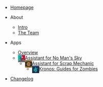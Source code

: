 - [Homepage](/)

- About

  - [Intro](about-intro.md)
  - [The Team](about-team.md)

- Apps

  - [Overview](apps-overview.md)
  - [<img align="left" alt="nmsassistant.com" width="22px" src="https://github.com/AssistantApps/.github/raw/main/img/assistantNMS.png" />Assistant for No Man's Sky](nms-main.md)
  - [<img align="left" alt="scrapassistant.com" width="22px" src="https://github.com/AssistantApps/.github/raw/main/img/assistantSMS.png" />Assistant for Scrap Mechanic](sms-main.md)
  - [<img align="left" alt="Kronos" width="22px" src="https://github.com/AssistantApps/.github/raw/main/img/kronos.png" />Kronos: Guides for Zombies](kgz-main.md)

- [Changelog](changelog.md)



